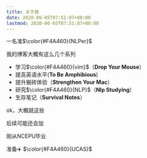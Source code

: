 ```yaml
---
title: 关于我
date: 2020-06-05T07:51:07+08:00
lastmod: 2020-06-05T07:51:07+08:00
---
```

一名准$\color{#F4A460}{NLPer}$

我的博客大概有这么几个系列

- 学习$\color{#F4A460}{vim}$（**Drop Your Mouse**）
- 提高英语水平(**To Be Amphibious**)
- 提升搬砖体验（**Strengthen Your Mac**）
- 研究$\color{#F4A460}{NLP}$（**Nlp Studying**）
- 生存笔记（**Survival Notes**）

ok，大概就这些

后续可能还会加

刚从NCEPU毕业  

准备:airplane:   $\color{#F4A460}{UCAS}$
